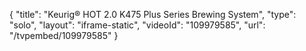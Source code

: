 {
    "title": "Keurig&reg; HOT 2.0 K475 Plus Series Brewing System",
    "type": "solo",
    "layout": "iframe-static",
    "videoId": "109979585",
    "url": "\/tvpembed\/109979585"
}